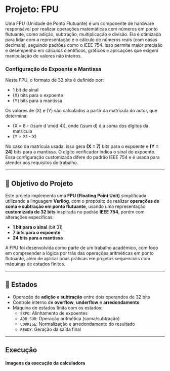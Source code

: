 # Projeto: FPU

Uma FPU (Unidade de Ponto Flutuante) é um componente de hardware responsável por realizar operações matemáticas com números em ponto flutuante, como adição, subtração, multiplicação e divisão. Ela é otimizada para lidar com a representação e o cálculo de números reais (com casas decimais), seguindo padrões como o IEEE 754. Isso permite maior precisão e desempenho em cálculos científicos, gráficos e aplicações que exigem manipulação de valores não inteiros.

### Configuração do Expoente e Mantissa

Nesta FPU, o formato de 32 bits é definido por:

- 1 bit de sinal  
- \(X\) bits para o expoente  
- \(Y\) bits para a mantissa  

Os valores de \(X\) e \(Y\) são calculados a partir da matrícula do autor, que determina:

- \(X = 8 - (\sum d \mod 4)\), onde \(\sum d\) é a soma dos dígitos da matrícula  
- \(Y = 31 - X\)

No caso da matrícula usada, isso gera **\(X = 7\)** bits para o expoente e **\(Y = 24\)** bits para a mantissa. O dígito verificador indica o sinal do expoente. Essa configuração customizada difere do padrão IEEE 754 e é usada para atender aos requisitos do trabalho.

---
## 📌 Objetivo do Projeto

Este projeto implementa uma **FPU (Floating Point Unit)** simplificada utilizando a linguagem **Verilog**, com o propósito de realizar **operações de soma e subtração em ponto flutuante**, usando uma representação **customizada de 32 bits** inspirada no padrão **IEEE 754**, porém com alterações específicas:

- **1 bit para o sinal** (bit 31)
- **7 bits para o expoente**
- **24 bits para a mantissa**

A FPU foi desenvolvida como parte de um trabalho acadêmico, com foco em compreender a lógica por trás das operações aritméticas em ponto flutuante, além de aplicar boas práticas em projetos sequenciais com máquinas de estados finitos.

---


## 🔧 Estados

- Operação de **adição e subtração** entre dois operandos de 32 bits
- Controle interno de **overflow**, **underflow** e **arredondamento**
- Máquina de estados finita com os estados:
  - `EXPO`: Alinhamento de expoentes
  - `ADD_SUB`: Operação aritmética (soma/subtração)
  - `CORRIGE`: Normalização e arredondamento do resultado
  - `READY`: Geração da saída final

---

## Execução

#### Imagens da execução da calculadora
